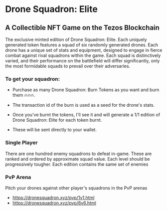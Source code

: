 # Drone Squadron: Elite

## A Collectible NFT Game on the Tezos Blockchain

The exclusive minted edition of Drone Squadron: Elite. Each uniquely generated token features a squad of six randomly generated drones. Each drone has a unique set of stats and equipment, designed to engage in fierce combat against rival squadrons within the game. Each squad is distinctively varied, and their performance on the battlefield will differ significantly, only the most formidable squads to prevail over their adversaries.

### To get your squadron:

 - Purchase as many Drone Squadron: Burn Tokens as you want and burn them 🔥🔥🔥.

 - The transaction id of the burn is used as a seed for the drone's stats.

 - Once you've burnt the tokens, I'll see it and will generate a 1/1 edition of Drone Squadron: Elite for each token burnt.

 - These will be sent directly to your wallet.

### Single Player

There are one hundred enemy squadrons to defeat in-game. These are ranked and ordered by approximate squad value. Each level should be progressively tougher. Each edition contains the same set of enemies

### PvP Arena
Pitch your drones against other player's squadrons in the PvP arenas
 - https://dronesquadron.xyz/pvp/1v1.html
 - https://dronesquadron.xyz/pvp/6v6.html

